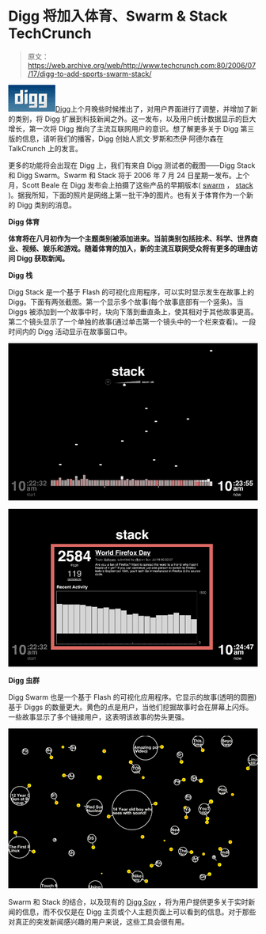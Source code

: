 # Digg 将加入体育、Swarm & Stack TechCrunch

> 原文：<https://web.archive.org/web/http://www.techcrunch.com:80/2006/07/17/digg-to-add-sports-swarm-stack/>

[![](img/add525d86bd9396dd1c06bc1d73c03fb.png)](https://web.archive.org/web/20220928200349/http://www.digg.com/)[Digg](https://web.archive.org/web/20220928200349/http://www.digg.com/)上个月晚些时候推出了，对用户界面进行了调整，并增加了新的类别，将 Digg 扩展到科技新闻之外。这一发布，以及用户统计数据显示的巨大增长，第一次将 Digg 推向了主流互联网用户的意识。想了解更多关于 Digg 第三版的信息，请听我们的播客，Digg 创始人凯文·罗斯和杰伊·阿德尔森在 TalkCrunch 上的发言。

更多的功能将会出现在 Digg 上，我们有来自 Digg 测试者的截图——Digg Stack 和 Digg Swarm。Swarm 和 Stack 将于 2006 年 7 月 24 日星期一发布。上个月，Scott Beale 在 Digg 发布会上拍摄了这些产品的早期版本( [swarm](https://web.archive.org/web/20220928200349/http://www.flickr.com/photos/laughingsquid/173085725/) ， [stack](https://web.archive.org/web/20220928200349/http://www.flickr.com/photos/laughingsquid/173085694/in/photostream/) )。据我所知，下面的照片是网络上第一批干净的图片。也有关于体育作为一个新的 Digg 类别的消息。

**Digg 体育**

**体育将在八月初作为一个主题类别被添加进来。当前类别包括技术、科学、世界商业、视频、娱乐和游戏。随着体育的加入，新的主流互联网受众将有更多的理由访问 Digg 获取新闻。**

**Digg 栈**

Digg Stack 是一个基于 Flash 的可视化应用程序，可以实时显示发生在故事上的 Digg。下面有两张截图。第一个显示多个故事(每个故事底部有一个竖条)。当 Diggs 被添加到一个故事中时，块向下落到垂直条上，使其相对于其他故事更高。第二个镜头显示了一个单独的故事(通过单击第一个镜头中的一个栏来查看)。一段时间内的 Digg 活动显示在故事窗口中。

![](img/c50f46aba6a64ffa4043f3cb11ff915f.png)

![](img/bb7fc44f5feafb52aad83082d85b76b1.png)

**Digg 虫群**

Digg Swarm 也是一个基于 Flash 的可视化应用程序。它显示的故事(透明的圆圈)基于 Diggs 的数量更大。黄色的点是用户，当他们挖掘故事时会在屏幕上闪烁。一些故事显示了多个链接用户，这表明该故事的势头更强。

![](img/aed8b4730e134cc9693cfd71e8fc452f.png)

Swarm 和 Stack 的结合，以及现有的 [Digg Spy](https://web.archive.org/web/20220928200349/http://www.digg.com/spy) ，将为用户提供更多关于实时新闻的信息，而不仅仅是在 Digg 主页或个人主题页面上可以看到的信息。对于那些对真正的突发新闻感兴趣的用户来说，这些工具会很有用。